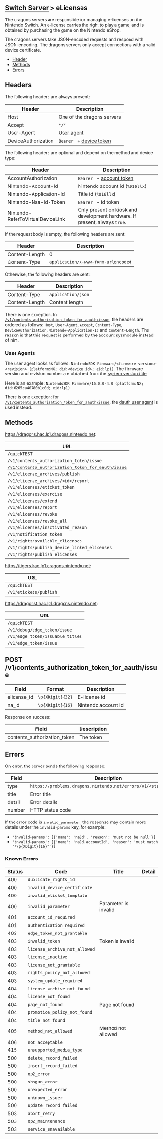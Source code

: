 [Switch Server](Server-List#switch) > eLicenses
---

The dragons servers are responsible for managing e-licenses on the Nintendo Switch. An e-license carries the right to play a game, and is obtained by purchasing the game on the Nintendo eShop.

The dragons servers take JSON-encoded requests and respond with JSON-encoding. The dragons servers only accept connections with a valid device certificate.

* [Header](#headers)
* [Methods](#methods)
* [Errors](#errors)

## Headers
The following headers are always present:

| Header | Description |
| --- | --- |
| Host | One of the dragons servers |
| Accept | `*/*` |
| User-Agent | [User agent](#user-agents) |
| DeviceAuthorization | `Bearer ` + [device token](DAuth-Server) |

The following headers are optional and depend on the method and device type:

| Header | Description |
| --- | --- |
| AccountAuthorization | `Bearer ` + [account token](Account-Server-(Switch)) |
| Nintendo-Account-Id | Nintendo account id (`%016llx`) |
| Nintendo-Application-Id | Title id (`%016llx`) |
| Nintendo-Nsa-Id-Token | `Bearer ` + id token |
| Nintendo-ReferToVirtualDeviceLink | Only present on kiosk and development hardware. If present, always `true`. |

If the request body is empty, the following headers are sent:

| Header | Description |
| --- | --- |
| Content-Length | 0 |
| Content-Type | `application/x-www-form-urlencoded` |

Otherwise, the following headers are sent:

| Header | Description |
| --- | --- |
| Content-Type | `application/json` |
| Content-Length | Content length |

There is one exception. In [`/v1/contents_authorization_token_for_aauth/issue`](#post-v1contents_authorization_token_for_aauthissue),  the headers are ordered as follows: `Host`, `User-Agent`, `Accept`, `Content-Type`, `DeviceAuthorization`, `Nintendo-Application-Id` and `Content-Length`. The reason is that this request is performed by the account sysmodule instead of nim.

### User Agents
The user agent looks as follows: `NintendoSDK Firmware/<firmware version>-<revision> (platform:NX; did:<device id>; eid:lp1)`. The firmware version and revision number are obtained from the [system version title](https://switchbrew.org/wiki/System_Version_Title).

Here is an example: `NintendoSDK Firmware/15.0.0-4.0 (platform:NX; did:6265ca40780b1c0d; eid:lp1)`

There is one exception: for [`/v1/contents_authorization_token_for_aauth/issue`](#post-v1contents_authorization_token_for_aauthissue), the [dauth user agent](DAuth-Server) is used instead.

## Methods

https://dragons.hac.lp1.dragons.nintendo.net:

| URL |
| --- |
| `/quickTEST` |
| `/v1/contents_authorization_token/issue` |
| [`/v1/contents_authorization_token_for_aauth/issue`](#post-v1contents_authorization_token_for_aauthissue) |
| `/v1/elicense_archives/publish` |
| `/v1/elicense_archives/<id>/report` |
| `/v1/elicenses/eticket_token` |
| `/v1/elicenses/exercise` |
| `/v1/elicenses/extend` |
| `/v1/elicenses/report` |
| `/v1/elicenses/revoke` |
| `/v1/elicenses/revoke_all` |
| `/v1/elicenses/inactivated_reason` |
| `/v1/notification_token` |
| `/v1/rights/available_elicenses` |
| `/v1/rights/publish_device_linked_elicenses` |
| `/v1/rights/publish_elicenses` |

https://tigers.hac.lp1.dragons.nintendo.net:

| URL |
| --- |
| `/quickTEST` |
| `/v1/etickets/publish` |

https://dragonst.hac.lp1.dragons.nintendo.net:

| URL |
| --- |
| `/quickTEST` |
| `/v1/debug/edge_token/issue` |
| `/v1/edge_token/issuable_titles` |
| `/v1/edge_token/issue` |

## POST /v1/contents_authorization_token_for_aauth/issue
| Field | Format | Description |
| --- | --- | --- |
| elicense_id | `\p{XDigit}{32}` | E-license id |
| na_id | `\p{XDigit}{16}` | Nintendo account id |

Response on success:

| Field | Description |
| --- | --- |
| contents_authorization_token | The token |

## Errors
On error, the server sends the following response:

| Field | Description |
| --- | --- |
| type | `https://problems.dragons.nintendo.net/errors/v1/<status>/<code>` |
| title | Error title |
| detail | Error details |
| number | HTTP status code |

If the error code is `invalid_parameter`, the response may contain more details under the `invalid-params` key, for example:

* `'invalid-params': [{'name': 'naId', 'reason': 'must not be null'}]`
* `'invalid-params': [{'name': 'naId.accountId', 'reason': 'must match "\\p{XDigit}{16}"'}]`

### Known Errors
| Status | Code | Title | Detail |
| --- | --- | --- | --- |
| 400 | `duplicate_rights_id` | | |
| 400 | `invalid_device_certificate` | | |
| 400 | `invalid_eticket_template` | | |
| 400 | `invalid_parameter` | Parameter is invalid | |
| 401 | `account_id_required` | | |
| 401 | `authentication_required` | | |
| 403 | `edge_token_not_grantable` | | |
| 403 | `invalid_token` | Token is invalid | |
| 403 | `license_archive_not_allowed` | | |
| 403 | `license_inactive` | | |
| 403 | `license_not_grantable` | | |
| 403 | `rights_policy_not_allowed` | | |
| 403 | `system_update_required` | | |
| 404 | `license_archive_not_found` | | |
| 404 | `license_not_found` | | |
| 404 | `page_not_found` | Page not found | |
| 404 | `promotion_policy_not_found` | | |
| 404 | `title_not_found` | | |
| 405 | `method_not_allowed` | Method not allowed | |
| 406 | `not_acceptable` | | |
| 415 | `unsupported_media_type` | | |
| 500 | `delete_record_failed` | | |
| 500 | `insert_record_failed` | | |
| 500 | `op2_error` | | |
| 500 | `shogun_error` | | |
| 500 | `unexpected_error` | | |
| 500 | `unknown_issuer` | | |
| 500 | `update_record_failed` | | |
| 503 | `abort_retry` | | |
| 503 | `op2_maintenance` | | |
| 503 | `service_unavailable` | | |